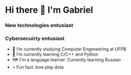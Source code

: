 <h1> Hi there 👋 I'm Gabriel</h1>

<h3>New technologies entusiast</h3>
<h3> Cybersecuirty entusiast</h3>

- 🔭 I’m currently studying  Computer Engeneering at UFPB
- 🌱 I’m currently learning C/C++ and Python
- 🗺️ I'm a language learner: Currently learning Russian
- ⚡ Fun fact: love play dota 


